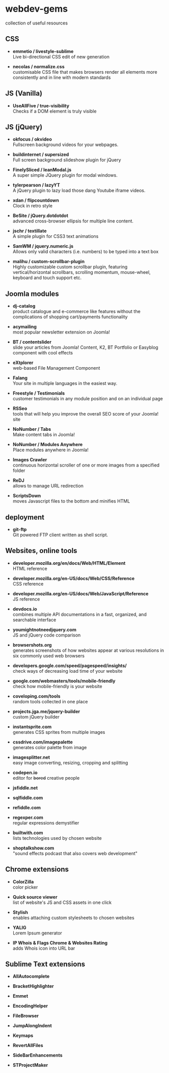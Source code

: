 # webdev-gems
collection of useful resources

  
## CSS

* **emmetio / livestyle-sublime**  
Live bi-directional CSS edit of new generation

* **necolas / normalize.css**  
customisable CSS file that makes browsers render all elements more consistently and in line with modern standards


  
## JS (Vanilla)

* **UseAllFive / true-visibility**  
Checks if a DOM element is truly visible


  
## JS (jQuery)

* **okfocus / okvideo**  
  Fullscreen background videos for your webpages.

* **buildinternet / supersized**  
  Full screen background slideshow plugin for jQuery

* **FinelySliced / leanModal.js**  
   A super simple JQuery plugin for modal windows. 

* **tylerpearson / lazyYT**  
   A jQuery plugin to lazy load those dang Youtube iframe videos.

* **xdan / flipcountdown**  
Clock in retro style

* **BeSite / jQuery.dotdotdot**  
advanced cross-browser ellipsis for multiple line content.

* **jschr / textillate**  
A simple plugin for CSS3 text animations

* **SamWM / jquery.numeric.js**  
Allows only valid characters (i.e. numbers) to be typed into a text box

* **malihu / custom-scrollbar-plugin**  
Highly customizable custom scrollbar plugin, featuring vertical/horizontal scrollbars, scrolling momentum, mouse-wheel, keyboard and touch support etc.


  
## Joomla modules

* **dj-catalog**  
product catalogue and e-commerce like features without the complications of shopping cart/payments functionality

* **acymailing**  
most popular newsletter extension on Joomla!

* **BT / contentslider**  
slide your articles from Joomla! Content, K2, BT Portfolio or Easyblog component with cool effects

* **eXtplorer**  
web-based File Management Component

* **Falang**  
Your site in multiple languages in the easiest way. 

* **Freestyle / Testimonials**  
customer testimonials in any module position and on an individual page

* **RSSeo**  
tools that will help you improve the overall SEO score of your Joomla! site

* **NoNumber / Tabs**  
Make content tabs in Joomla!

* **NoNumber / Modules Anywhere**  
Place modules anywhere in Joomla!

* **Images Crawler**  
continuous horizontal scroller of one or more images from a specified folder

* **ReDJ**  
 allows to manage URL redirection

* **ScriptsDown**  
moves Javascript files to the bottom and minifies HTML


  
## deployment

* **git-ftp**  
Git powered FTP client written as shell script.


  
## Websites, online tools

* **developer.mozilla.org/en/docs/Web/HTML/Element**  
HTML reference

* **developer.mozilla.org/en-US/docs/Web/CSS/Reference**  
CSS reference

* **developer.mozilla.org/en-US/docs/Web/JavaScript/Reference**  
JS reference

* **devdocs.io**  
combines multiple API documentations in a fast, organized, and searchable interface

* **youmightnotneedjquery.com**  
JS and jQuery code comparison

* **browsershots.org**  
generates screenshots of how websites appear at various resolutions in six commonly used web browsers

* **developers.google.com/speed/pagespeed/insights/**  
check ways of decreasing load time of your website

* **google.com/webmasters/tools/mobile-friendly**  
check how mobile-friendly is your website

* **coveloping.com/tools**  
random tools collected in one place

* **projects.jga.me/jquery-builder**  
custom jQuery builder

* **instantsprite.com**  
generates CSS sprites from multiple images

* **cssdrive.com/imagepalette**  
generates color palette from image

* **imagesplitter.net**  
easy image converting, resizing, cropping and splitting

* **codepen.io**  
editor for ~~bored~~ creative people

* **jsfiddle.net**  

* **sqlfiddle.com**  

* **refiddle.com**  

* **regexper.com**  
regular expressions demystifier

* **builtwith.com**  
lists technologies used by chosen website

* **shoptalkshow.com**  
"sound effects podcast that also covers web development"



  
## Chrome extensions

* **ColorZilla**  
color picker

* **Quick source viewer**  
list of website's JS and CSS assets in one click

* **Stylish**  
enables attaching custom stylesheets to chosen websites

* **YALIG**  
Lorem Ipsum generator

* **IP Whois & Flags Chrome & Websites Rating**  
adds Whois icon into URL bar


  
## Sublime Text extensions


* **AllAutocomplete**  

* **BracketHighlighter**  

* **Emmet**  

* **EncodingHelper**  

* **FileBrowser**  

* **JumpAlongIndent**  

* **Keymaps**  

* **RevertAllFiles**  

* **SideBarEnhancements**  

* **STProjectMaker**

